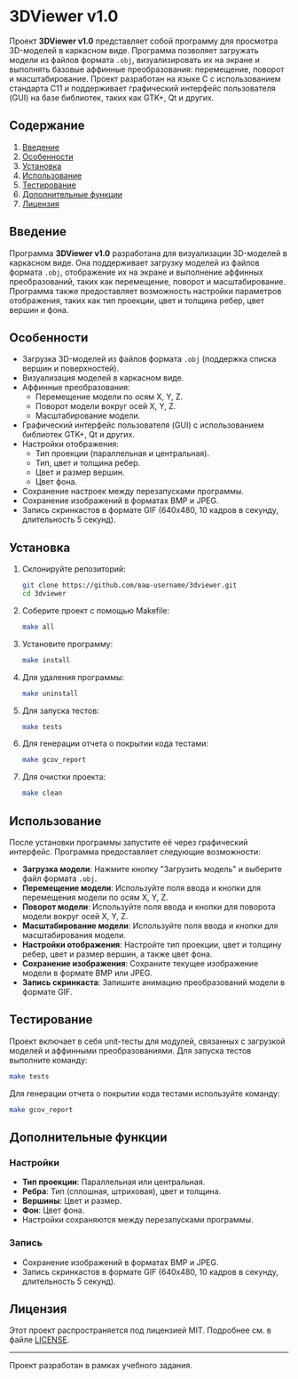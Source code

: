 # 3DViewer v1.0

Проект **3DViewer v1.0** представляет собой программу для просмотра 3D-моделей в каркасном виде. Программа позволяет загружать модели из файлов формата `.obj`, визуализировать их на экране и выполнять базовые аффинные преобразования: перемещение, поворот и масштабирование. Проект разработан на языке C с использованием стандарта C11 и поддерживает графический интерфейс пользователя (GUI) на базе библиотек, таких как GTK+, Qt и других.

## Содержание

1. [Введение](#введение)
2. [Особенности](#особенности)
3. [Установка](#установка)
4. [Использование](#использование)
5. [Тестирование](#тестирование)
6. [Дополнительные функции](#дополнительные-функции)
8. [Лицензия](#лицензия)

## Введение

Программа **3DViewer v1.0** разработана для визуализации 3D-моделей в каркасном виде. Она поддерживает загрузку моделей из файлов формата `.obj`, отображение их на экране и выполнение аффинных преобразований, таких как перемещение, поворот и масштабирование. Программа также предоставляет возможность настройки параметров отображения, таких как тип проекции, цвет и толщина ребер, цвет вершин и фона.

## Особенности

- Загрузка 3D-моделей из файлов формата `.obj` (поддержка списка вершин и поверхностей).
- Визуализация моделей в каркасном виде.
- Аффинные преобразования:
  - Перемещение модели по осям X, Y, Z.
  - Поворот модели вокруг осей X, Y, Z.
  - Масштабирование модели.
- Графический интерфейс пользователя (GUI) с использованием библиотек GTK+, Qt и других.
- Настройки отображения:
  - Тип проекции (параллельная и центральная).
  - Тип, цвет и толщина ребер.
  - Цвет и размер вершин.
  - Цвет фона.
- Сохранение настроек между перезапусками программы.
- Сохранение изображений в форматах BMP и JPEG.
- Запись скринкастов в формате GIF (640x480, 10 кадров в секунду, длительность 5 секунд).

## Установка

1. Склонируйте репозиторий:
   ```bash
   git clone https://github.com/ваш-username/3dviewer.git
   cd 3dviewer
   ```

2. Соберите проект с помощью Makefile:
   ```bash
   make all
   ```

3. Установите программу:
   ```bash
   make install
   ```

4. Для удаления программы:
   ```bash
   make uninstall
   ```

5. Для запуска тестов:
   ```bash
   make tests
   ```

6. Для генерации отчета о покрытии кода тестами:
   ```bash
   make gcov_report
   ```

7. Для очистки проекта:
   ```bash
   make clean
   ```

## Использование

После установки программы запустите её через графический интерфейс. Программа предоставляет следующие возможности:

- **Загрузка модели**: Нажмите кнопку "Загрузить модель" и выберите файл формата `.obj`.
- **Перемещение модели**: Используйте поля ввода и кнопки для перемещения модели по осям X, Y, Z.
- **Поворот модели**: Используйте поля ввода и кнопки для поворота модели вокруг осей X, Y, Z.
- **Масштабирование модели**: Используйте поля ввода и кнопки для масштабирования модели.
- **Настройки отображения**: Настройте тип проекции, цвет и толщину ребер, цвет и размер вершин, а также цвет фона.
- **Сохранение изображения**: Сохраните текущее изображение модели в формате BMP или JPEG.
- **Запись скринкаста**: Запишите анимацию преобразований модели в формате GIF.

## Тестирование

Проект включает в себя unit-тесты для модулей, связанных с загрузкой моделей и аффинными преобразованиями. Для запуска тестов выполните команду:

```bash
make tests
```

Для генерации отчета о покрытии кода тестами используйте команду:

```bash
make gcov_report
```

## Дополнительные функции

### Настройки

- **Тип проекции**: Параллельная или центральная.
- **Ребра**: Тип (сплошная, штриховая), цвет и толщина.
- **Вершины**: Цвет и размер.
- **Фон**: Цвет фона.
- Настройки сохраняются между перезапусками программы.

### Запись

- Сохранение изображений в форматах BMP и JPEG.
- Запись скринкастов в формате GIF (640x480, 10 кадров в секунду, длительность 5 секунд).

## Лицензия

Этот проект распространяется под лицензией MIT. Подробнее см. в файле [LICENSE](LICENSE).

---

Проект разработан в рамках учебного задания.

